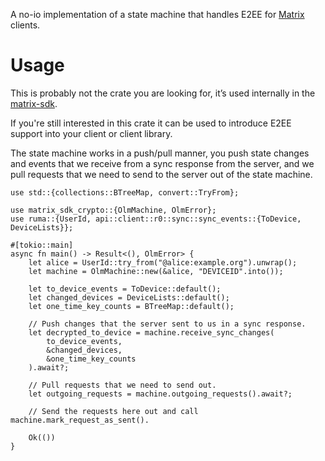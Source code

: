 A no-io implementation of a state machine that handles E2EE for [Matrix] clients.

# Usage

This is probably not the crate you are looking for, it’s used internally in the [matrix-sdk].

If you're still interested in this crate it can be used to introduce E2EE
support into your client or client library.

The state machine works in a push/pull manner, you push state changes and events
that we receive from a sync response from the server, and we pull requests that
we need to send to the server out of the state machine.

```rust,no_run
use std::{collections::BTreeMap, convert::TryFrom};

use matrix_sdk_crypto::{OlmMachine, OlmError};
use ruma::{UserId, api::client::r0::sync::sync_events::{ToDevice, DeviceLists}};

#[tokio::main]
async fn main() -> Result<(), OlmError> {
    let alice = UserId::try_from("@alice:example.org").unwrap();
    let machine = OlmMachine::new(&alice, "DEVICEID".into());

    let to_device_events = ToDevice::default();
    let changed_devices = DeviceLists::default();
    let one_time_key_counts = BTreeMap::default();

    // Push changes that the server sent to us in a sync response.
    let decrypted_to_device = machine.receive_sync_changes(
        to_device_events,
        &changed_devices,
        &one_time_key_counts
    ).await?;

    // Pull requests that we need to send out.
    let outgoing_requests = machine.outgoing_requests().await?;

    // Send the requests here out and call machine.mark_request_as_sent().

    Ok(())
}
```

[Matrix]: https://matrix.org/
[matrix-sdk]: https://github.com/matrix-org/matrix-rust-sdk/
